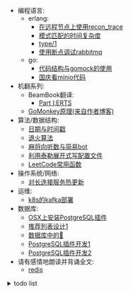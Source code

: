   - 编程语言:
    - erlang:
        - [在远程节点上使用recon_trace](docs/erlang/recon_trace.md)
        - [模式匹配的时间复杂度](docs/erlang/match_spec.md)
        - [type/1](docs/erlang/type.md)
        - [使用断点调试rabbitmq](docs/erlang/使用断点调试rabbitmq.md)
    - go:
        - [代码结构与gomock的使用](docs/go/gomock.md)
        - [国庆看minio代码](docs/go/minio.md)
  - 机翻系列:
      - BeamBook翻译:
          - [Part I:ERTS](docs/erlang/beambook/ERTS_1.md)
      - [GoMonkey原理(来自作者博客)](docs/doc/gomonkey.md)
  - 算法/数据结构:
      - [日期与时间戳](docs/algorithm/timestamp.md)
      - [退火算法](docs/algorithm/sa.md)
      - [麻将向听数与简易bot](docs/mahjong/向听数.md)
      - [利用泰勒展开式写配置文件](docs/algorithm/taylor.md)
      - [LeetCode常用函数](codes/leetcode_utils.py)
  - 操作系统/网络:
      - [对长连接服务热更新](docs/os/hot_update_with_socket.md)
  - 运维:
      - [k8s的kafka部署](codes/kafka.yml)
  - 数据库:
      - [OSX上安装PostgreSQL插件](docs/database/postgresql_plugin.md)
      - [推荐列表设计1](docs/database/tiplist1.md)
      - [数据库中的🌲](docs/database/tree.md)
      - [PostgreSQL插件开发1](docs/database/pg_plugin_1.md)
      - [PostgreSQL插件开发2](docs/database/pg_plugin_2.md)
  - 请有感情地朗读并背诵全文:
      - [redis](docs/八股文/redis.md)
      
      

<details>
<summary>todo list</summary>

- [R🌲](docs/data_structure/rtree.md)
- [制作一个cheat engine]()
- [switch游戏加速器]()
- [PostgreSQL插件开发1.1](docs/database/pg_plugin_1.1.md)
- [crit bit tree-未完成](docs/data_structure/crit_bit_tree.md)
- [推荐列表设计2-未完成](docs/database/tiplist2.md)
- [PostgreSQL插件开发0-未完成](docs/database/pg_plugin_0.md) 
- [PostgreSQL插件开发3-未完成](docs/database/pg_plugin_3.md) 
- [PostgreSQL插件开发4-未完成](docs/database/pg_plugin_4.md) 
- [PostgreSQL插件开发5-未完成](docs/database/pg_plugin_5.md) 
- [PostgreSQL插件开发6-未完成](docs/database/pg_plugin_6.md)
</details>


